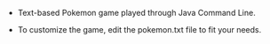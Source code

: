 
- Text-based Pokemon game played through Java Command Line. 

- To customize the game, edit the pokemon.txt file to fit your needs. 
